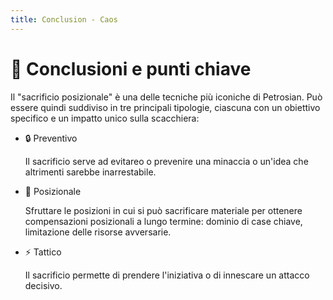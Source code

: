 ```yaml
---
title: Conclusion - Caos
---
```


# 🔑 Conclusioni e punti chiave

<div class="mt-6 text-left">
  <p class="text-lg text-gray-500 mb-6">
    Il "sacrificio posizionale" è una delle tecniche più iconiche di Petrosian. Può essere quindi suddiviso in tre principali tipologie, ciascuna con un obiettivo specifico e un impatto unico sulla scacchiera:
  </p>
  <div class="grid grid-cols-2 gap-6">
    <div>
      <ul class="space-y-4">
        <li>
          <span class="font-semibold"> 🔒 Preventivo </span>
          <p class="mt-1 text-sm text-gray-500">
            Il sacrificio serve ad evitareo o prevenire una minaccia o un'idea che altrimenti sarebbe inarrestabile.
          </p>
        </li>
        <li>
          <span class="font-semibold"> 🏰 Posizionale </span>
          <p class="mt-1 text-sm text-gray-500">
            Sfruttare le posizioni in cui si può sacrificare materiale per ottenere compensazioni posizionali a lungo termine: dominio di case chiave, limitazione delle risorse avversarie.
          </p>
        </li>
      </ul>
    </div>
    <div>
      <ul class="space-y-4">
        <li>
          <span class="font-semibold"> ⚡ Tattico </span>
          <p class="mt-1 text-sm text-gray-500">
            Il sacrificio permette di prendere l'iniziativa o di innescare un attacco decisivo.
          </p>
        </li>
      </ul>
    </div>
  </div>
</div>

<Footer />
